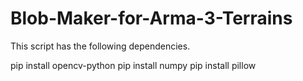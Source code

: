# Blob-Maker-for-Arma-3-Terrains

This script has the following dependencies.

pip install opencv-python
pip install numpy
pip install pillow
